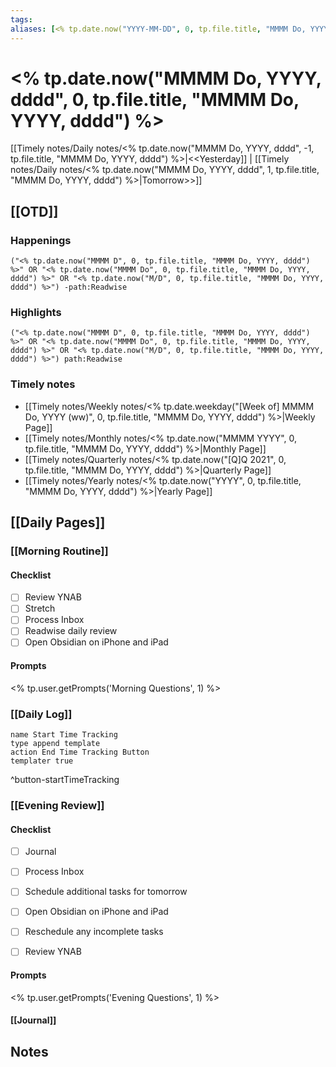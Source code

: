 ```yaml
---
tags:
aliases: [<% tp.date.now("YYYY-MM-DD", 0, tp.file.title, "MMMM Do, YYYY, dddd") %>]
---
```


# <% tp.date.now("MMMM Do, YYYY, dddd", 0, tp.file.title, "MMMM Do, YYYY, dddd") %>

[[Timely notes/Daily notes/<% tp.date.now("MMMM Do, YYYY, dddd", -1, tp.file.title, "MMMM Do, YYYY, dddd") %>|<<Yesterday]] | [[Timely notes/Daily notes/<% tp.date.now("MMMM Do, YYYY, dddd", 1, tp.file.title, "MMMM Do, YYYY, dddd") %>|Tomorrow>>]]

## [[OTD]]

### Happenings

```query
("<% tp.date.now("MMMM D", 0, tp.file.title, "MMMM Do, YYYY, dddd") %>" OR "<% tp.date.now("MMMM Do", 0, tp.file.title, "MMMM Do, YYYY, dddd") %>" OR "<% tp.date.now("M/D", 0, tp.file.title, "MMMM Do, YYYY, dddd") %>") -path:Readwise
```

### Highlights

```query
("<% tp.date.now("MMMM D", 0, tp.file.title, "MMMM Do, YYYY, dddd") %>" OR "<% tp.date.now("MMMM Do", 0, tp.file.title, "MMMM Do, YYYY, dddd") %>" OR "<% tp.date.now("M/D", 0, tp.file.title, "MMMM Do, YYYY, dddd") %>") path:Readwise
```

### Timely notes
- [[Timely notes/Weekly notes/<% tp.date.weekday("[Week of] MMMM Do, YYYY (ww)", 0, tp.file.title, "MMMM Do, YYYY, dddd") %>|Weekly Page]]
- [[Timely notes/Monthly notes/<% tp.date.now("MMMM YYYY", 0, tp.file.title, "MMMM Do, YYYY, dddd") %>|Monthly Page]]
- [[Timely notes/Quarterly notes/<% tp.date.now("[Q]Q 2021", 0, tp.file.title, "MMMM Do, YYYY, dddd") %>|Quarterly Page]]
- [[Timely notes/Yearly notes/<% tp.date.now("YYYY", 0, tp.file.title, "MMMM Do, YYYY, dddd") %>|Yearly Page]]

## [[Daily Pages]]

### [[Morning Routine]]

#### Checklist

- [ ] Review YNAB
- [ ] Stretch
- [ ] Process Inbox
- [ ] Readwise daily review
- [ ] Open Obsidian on iPhone and iPad

#### Prompts

<% tp.user.getPrompts('Morning Questions', 1) %>

### [[Daily Log]]

```button
name Start Time Tracking
type append template
action End Time Tracking Button
templater true
```
^button-startTimeTracking

### [[Evening Review]]

#### Checklist

- [ ] Journal
- [ ] Process Inbox
- [ ] Schedule additional tasks for tomorrow
- [ ] Open Obsidian on iPhone and iPad
- [ ] Reschedule any incomplete tasks
- [ ] Review YNAB


#### Prompts

<% tp.user.getPrompts('Evening Questions', 1) %>

#### [[Journal]]

## Notes
